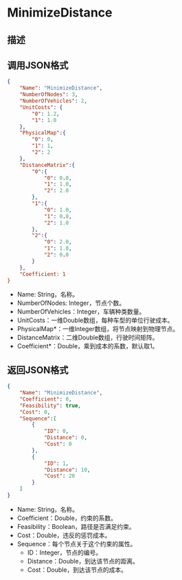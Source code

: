 # MinimizeDistance

## 描述

## 调用JSON格式

```json
{
	"Name": "MinimizeDistance",
	"NumberOfNodes": 3,
	"NumberOfVehicles": 2,
	"UnitCosts": {
		"0": 1.2,
		"1": 1.0
	},
	"PhysicalMap":{
		"0": 0,
		"1": 1,
		"2": 2
	},
	"DistanceMatrix":{ 
		"0":{
			"0": 0.0,
			"1": 1.0,
			"2": 2.0
		},
		"1":{
			"0": 1.0,
			"1": 0.0,
			"2": 1.0
		},
		"2":{
			"0": 2.0,
			"1": 1.0,
			"2": 0.0
		}
	},
	"Coefficient: 1
}
```
* Name: String，名称。
* NumberOfNodes: Integer，节点个数。
* NumberOfVehicles：Integer，车辆种类数量。
* UnitCosts：一维Double数组，每种车型的单位行驶成本。
* PhysicalMap\*：一维Integer数组，将节点映射到物理节点。
* DistanceMatrix：二维Double数组，行驶时间矩阵。
* Coefficient\*：Double，乘到成本的系数，默认取1。


## 返回JSON格式

```json
{
	"Name": "MinimizeDistance",
	"Coefficient": 0,
	"Feasibility": true,
	"Cost": 0,
	"Sequence":[
		{
			"ID": 0,
			"Distance": 0,
			"Cost": 0
		},
		{
			"ID": 1,
			"Distance": 10,
			"Cost": 20
		}
	]
}
```

* Name: String，名称。
* Coefficient：Double，约束的系数。
* Feasibility：Boolean，路径是否满足约束。
* Cost：Double，违反的惩罚成本。
* Sequence：每个节点关于这个约束的属性。
	+ ID：Integer，节点的编号。
	+ Distance：Double，到达该节点的距离。
	+ Cost：Double，到达该节点的成本。

